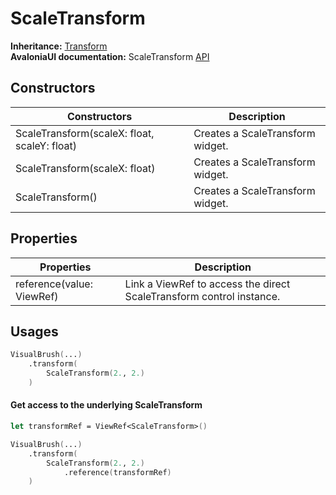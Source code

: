 # ScaleTransform

**Inheritance:** [Transform](../../transform.md)\
**AvaloniaUI documentation:** ScaleTransform [API](https://reference.avaloniaui.net/api/Avalonia.Media/ScaleTransform/)

## Constructors

| Constructors                                 | Description                      |
| -------------------------------------------- | -------------------------------- |
| ScaleTransform(scaleX: float, scaleY: float) | Creates a ScaleTransform widget. |
| ScaleTransform(scaleX: float)                | Creates a ScaleTransform widget. |
| ScaleTransform()                             | Creates a ScaleTransform widget. |

## Properties

| Properties                | Description                                                          |
| ------------------------- | -------------------------------------------------------------------- |
| reference(value: ViewRef) | Link a ViewRef to access the direct ScaleTransform control instance. |

## Usages

```fsharp
VisualBrush(...)
    .transform(
        ScaleTransform(2., 2.)
    )
```

#### Get access to the underlying ScaleTransform

```fsharp
let transformRef = ViewRef<ScaleTransform>()

VisualBrush(...)
    .transform(
        ScaleTransform(2., 2.)
            .reference(transformRef)
    )
```
